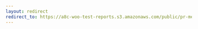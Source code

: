 ```yaml
---
layout: redirect
redirect_to: https://a8c-woo-test-reports.s3.amazonaws.com/public/pr-merge/45364/api/index.html
---
```

